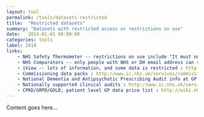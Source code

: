 ```yaml
---
layout: tool
permalink: /tools/datasets-restricted
title:  "Restricted datasets"
summary: "Datasets with restricted access or restrictions on use"
date:   2014-01-01 00:00:00
categories: tools
label: 2014
links:
    - NHS Safety Thermometer -- restrictions on use include "It must not be used to make public statements or pronouncements, or cause, or allow it to appear in public either directly or indirectly" : http://www.ic.nhs.uk/webfiles/Services/Safety%20Thermometer/SafetyThermometer_Data_TermsOfUse_0512.pdf
    - NHS Comparators -- only people with NHS or DH email address can sign up for an account and you need to use a password to access it : http://www.ic.nhs.uk/nhscomparators
    - iView -- lots of information, and some data is restricted : http://www.ic.nhs.uk/services/nhs-iview
    - Commissioning data packs : http://www.ic.nhs.uk/services/commissioning-data-packs
    - National Dementia and Antipsychotic Prescribing Audit info at GP level -- restricted to GPs and selected others : http://www.ic.nhs.uk/services/national-clinical-audit-support-programme-ncasp/audit-reports/dementia
    - Nationally supported clinical audits : http://www.ic.nhs.uk/services/national-clinical-audit-support-programme-ncasp
    - CPRD/GRPD/GOLD, patient level GP data price list : http://wiki.nhshackday.com/wiki/pricelist
---
```


Content goes here...
